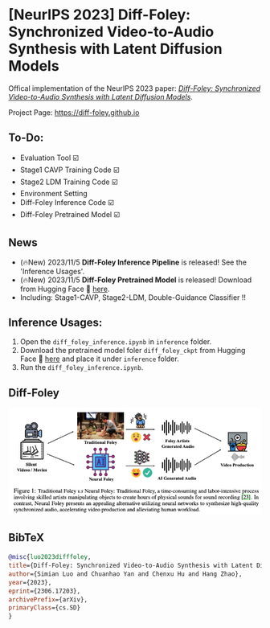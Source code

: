 # [NeurIPS 2023] Diff-Foley: Synchronized Video-to-Audio Synthesis with Latent Diffusion Models

Offical implementation of the NeurIPS 2023 paper: *[Diff-Foley: Synchronized Video-to-Audio Synthesis with Latent Diffusion Models](https://arxiv.org/abs/2306.17203v1)*.


Project Page: https://diff-foley.github.io


## To-Do:
- Evaluation Tool ☑️
- Stage1 CAVP Training Code ☑️
- Stage2 LDM Training Code ☑️
- Environment Setting 
- Diff-Foley Inference Code   ☑️
- Diff-Foley Pretrained Model ☑️

## News
- (🔥New) 2023/11/5 **Diff-Foley Inference Pipeline** is released! See the 'Inference Usages'.
- (🔥New) 2023/11/5 **Diff-Foley Pretrained Model** is released! Download from Hugging Face 🤗 [here](https://huggingface.co/SimianLuo/Diff-Foley).
- Including: Stage1-CAVP, Stage2-LDM, Double-Guidance Classifier !!


## Inference Usages:
1. Open the `diff_foley_inference.ipynb` in `inference` folder.
2. Download the pretrained model foler `diff_foley_ckpt` from Hugging Face 🤗 [here](https://huggingface.co/SimianLuo/Diff-Foley) and place it under `inference` folder.
3. Run the `diff_foley_inference.ipynb`.


## Diff-Foley
<p align="center">
    <img src="teaser.png">
</p>

## BibTeX

```bibtex
@misc{luo2023difffoley, 
title={Diff-Foley: Synchronized Video-to-Audio Synthesis with Latent Diffusion Models}, 
author={Simian Luo and Chuanhao Yan and Chenxu Hu and Hang Zhao}, 
year={2023}, 
eprint={2306.17203}, 
archivePrefix={arXiv}, 
primaryClass={cs.SD} 
}
```


